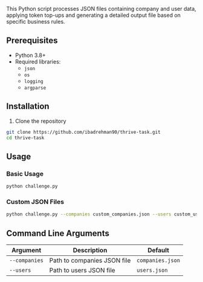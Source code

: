 This Python script processes JSON files containing company and user data, applying token top-ups and generating a detailed output file based on specific business rules.

## Prerequisites

- Python 3.8+
- Required libraries:
  - `json`
  - `os`
  - `logging`
  - `argparse`

## Installation

1. Clone the repository
```bash
git clone https://github.com/ibadrehman90/thrive-task.git
cd thrive-task
```
## Usage

### Basic Usage
```bash
python challenge.py
```

### Custom JSON Files
```bash
python challenge.py --companies custom_companies.json --users custom_users.json
```

## Command Line Arguments

| Argument     | Description                | Default           |
|--------------|----------------------------|-------------------|
| `--companies`| Path to companies JSON file| `companies.json`  |
| `--users`    | Path to users JSON file    | `users.json`      |